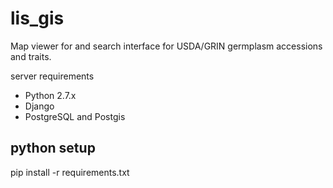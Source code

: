 # lis_gis
Map viewer for and search interface for USDA/GRIN germplasm accessions and traits.

server requirements
* Python 2.7.x
* Django
* PostgreSQL and Postgis

## python setup
pip install -r requirements.txt



